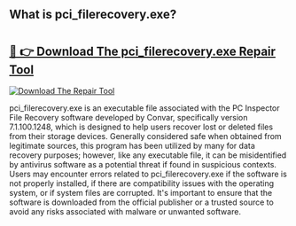 ## What is pci_filerecovery.exe? 

# <h2><a href="https://exedetect.com/download.php?pci_filerecovery.exe">🔗 👉 Download The pci_filerecovery.exe Repair Tool</a></h2>

[![Download The Repair Tool](https://exedetect.com/download-button.jpg)](https://exedetect.com/download.php?pci_filerecovery.exe)

pci_filerecovery.exe is an executable file associated with the PC Inspector File Recovery software developed by Convar, specifically version 7.1.100.1248, which is designed to help users recover lost or deleted files from their storage devices. Generally considered safe when obtained from legitimate sources, this program has been utilized by many for data recovery purposes; however, like any executable file, it can be misidentified by antivirus software as a potential threat if found in suspicious contexts. Users may encounter errors related to pci_filerecovery.exe if the software is not properly installed, if there are compatibility issues with the operating system, or if system files are corrupted. It's important to ensure that the software is downloaded from the official publisher or a trusted source to avoid any risks associated with malware or unwanted software.